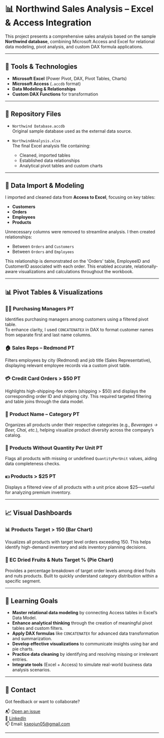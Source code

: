 # 📊 Northwind Sales Analysis – Excel & Access Integration

This project presents a comprehensive sales analysis based on the sample **Northwind database**, combining Microsoft Access and Excel for relational data modeling, pivot analysis, and custom DAX formula applications.

---

## 🧰 Tools & Technologies
- **Microsoft Excel** (Power Pivot, DAX, Pivot Tables, Charts)
- **Microsoft Access** (`.accdb` format)
- **Data Modeling & Relationships**
- **Custom DAX Functions** for transformation

---

## 📁 Repository Files

- `Northwind Database.accdb`  
  Original sample database used as the external data source.

- `NorthwindAnalysis.xlsx`  
  The final Excel analysis file containing:
  - Cleaned, imported tables
  - Established data relationships
  - Analytical pivot tables and custom charts

---

## 🔗 Data Import & Modeling

I imported and cleaned data from **Access to Excel**, focusing on key tables:

- **Customers**
- **Orders**
- **Employees**
- **Products**

Unnecessary columns were removed to streamline analysis. I then created relationships:
- Between `Orders` and `Customers`
- Between `Orders` and `Employees`

This relationship is demonstrated on the 'Orders' table, EmployeeID and CustomerID associated with each order.
This enabled accurate, relationally-aware visualizations and calculations throughout the workbook.

---

## 📊 Pivot Tables & Visualizations

### 🧑‍💼 Purchasing Managers PT  
Identifies purchasing managers among customers using a filtered pivot table.  
To enhance clarity, I used `CONCATENATEX` in DAX to format customer names from separate first and last name columns.

### 🏠 Sales Reps – Redmond PT  
Filters employees by city (Redmond) and job title (Sales Representative), displaying relevant employee records via a custom pivot table.

### 💳 Credit Card Orders > $50 PT  
Highlights high-shipping-fee orders (shipping > $50) and displays the corresponding order ID and shipping city. This required targeted filtering and table joins through the data model.

### 🧃 Product Name – Category PT  
Organizes all products under their respective categories (e.g., *Beverages → Beer, Chai, etc.*), helping visualize product diversity across the company’s catalog.

### 🚫 Products Without Quantity Per Unit PT  
Flags all products with missing or undefined `QuantityPerUnit` values, aiding data completeness checks.

### 💵 Products > $25 PT  
Displays a filtered view of all products with a unit price above $25—useful for analyzing premium inventory.

---

## 📈 Visual Dashboards

### 📊 Products Target > 150 (Bar Chart)  
Visualizes all products with target level orders exceeding 150. This helps identify high-demand inventory and aids inventory planning decisions.

### 🥜 EC Dried Fruits & Nuts Target % (Pie Chart)  
Provides a percentage breakdown of target order levels among dried fruits and nuts products. Built to quickly understand category distribution within a specific segment.

---

## 🎯 Learning Goals

- **Master relational data modeling** by connecting Access tables in Excel’s Data Model.  
- **Enhance analytical thinking** through the creation of meaningful pivot tables and custom filters.  
- **Apply DAX formulas** like `CONCATENATEX` for advanced data transformation and summarization.  
- **Develop effective visualizations** to communicate insights using bar and pie charts.  
- **Practice data cleaning** by identifying and resolving missing or irrelevant entries.  
- **Integrate tools** (Excel + Access) to simulate real-world business data analysis scenarios.


---

## 🤝 Contact

Got feedback or want to collaborate?

📬 [Open an issue](https://github.com/SeojunKim05/PracticeProjects/issues)  
💼 [LinkedIn](https://www.linkedin.com/in/seojun-kim-089b7b339)  
📫 Email: kseojun05@gmail.com

---

